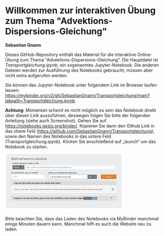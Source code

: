 # Willkommen zur interaktiven Übung zum Thema "Advektions-Dispersions-Gleichung"

**Sebastian Gnann**

Dieses GitHub-Repository enthält das Material für die interaktive Online-Übung zum Thema "Advektions-Dispersions-Gleichung". 
Die Hauptdatei ist *Transportgleichung.ipynb*, ein sogenanntes Jupyter-Notebook. Die anderen Dateien werden zur Ausführung des Notebooks gebraucht, müssen aber nicht extra aufgerufen werden.

Sie können das Jupyter-Notebook unter folgendem Link im Browser laufen lassen: https://mybinder.org/v2/gh/SebastianGnann/Transportgleichung/main?labpath=Transportgleichung.ipynb

**Achtung**: Momentan scheint es nicht möglich zu sein das Notebook direkt über diesen Link auszuführen, deswegen folgen Sie bitte der folgenden Anleitung (siehe auch Screenshot).
Gehen Sie auf https://notebooks.gesis.org/binder/. Kopieren Sie dann den Github Link in das obere Feld (https://github.com/SebastianGnann/Transportgleichung), sowie den Namen des Notebooks in das untere Feld (Transportgleichung.ipynb). Klicken Sie anschließend auf „launch“ um das Notebook zu starten. 

![image](/store/screenshot_binder_gesis.png)

Bitte beachten Sie, dass das Laden des Notebooks via MyBinder manchmal einige Minuten dauern kann. Manchmal hilft es auch die Website neu zu laden.
